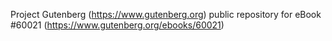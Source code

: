 Project Gutenberg (https://www.gutenberg.org) public repository for eBook #60021 (https://www.gutenberg.org/ebooks/60021)
